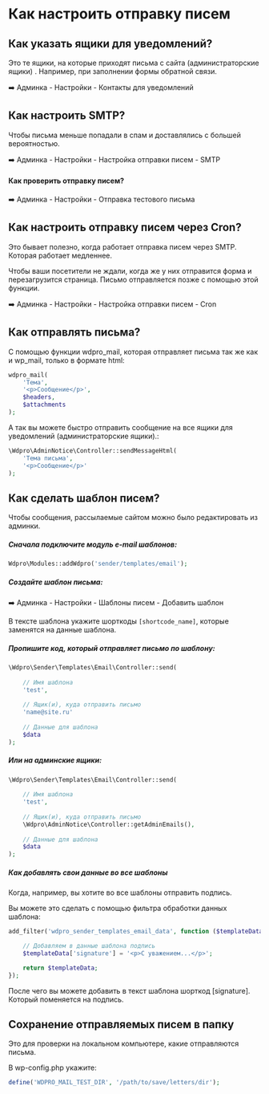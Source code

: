 # Как настроить отправку писем



## Как указать ящики для уведомлений?

Это те ящики, на которые приходят письма с сайта (администраторские ящики) . Например, при заполнении формы обратной связи.

:arrow_right: Админка - Настройки - Контакты для уведомлений



## Как настроить SMTP?

Чтобы письма меньше попадали в спам и доставлялись с большей вероятностью.

:arrow_right: Админка - Настройки - Настройка отправки писем - SMTP

#### Как проверить отправку писем?

:arrow_right: Админка - Настройки - Отправка тестового письма



## Как настроить отправку писем через Cron?

Это бывает полезно, когда работает отправка писем через SMTP. Которая работает медленнее.

Чтобы ваши посетители не ждали, когда же у них отправится форма и перезагрузится страница. Письмо отправляется позже с помощью этой функции.

:arrow_right: Админка - Настройки - Настройка отправки писем - Cron



## Как отправлять письма?

С помощью функции wdpro_mail, которая отправляет письма так же как и wp_mail, только в формате html:

```php
wdpro_mail(
    'Тема',
    '<p>Сообщение</p>',
    $headers,
    $attachments
);
```

А так вы можете быстро отправить сообщение на все ящики для уведомлений (администраторские ящики).:

```php
\Wdpro\AdminNotice\Controller::sendMessageHtml(
    'Тема письма',
    '<p>Сообщение</p>'
);
```



## Как сделать шаблон писем?

Чтобы сообщения, рассылаемые сайтом можно было редактировать из админки.

##### Сначала подключите модуль e-mail шаблонов:

```php
Wdpro\Modules::addWdpro('sender/templates/email');
```

##### Создайте шаблон письма:

:arrow_right: Админка - Настройки - Шаблоны писем - Добавить шаблон

В тексте шаблона укажите шорткоды `[shortcode_name]`, которые заменятся на данные шаблона.

##### Пропишите код, который отправляет письмо по шаблону:

```php
\Wdpro\Sender\Templates\Email\Controller::send(
    
    // Имя шаблона
    'test',
    
    // Ящик(и), куда отправить письмо
    'name@site.ru'
    
    // Данные для шаблона
    $data
);
```

##### Или на админские ящики:

```php
\Wdpro\Sender\Templates\Email\Controller::send(
    
    // Имя шаблона
    'test',
    
    // Ящик(и), куда отправить письмо
    \Wdpro\AdminNotice\Controller::getAdminEmails(),
    
    // Данные для шаблона
    $data
);
```


##### Как добавлять свои данные во все шаблоны

Когда, например, вы хотите во все шаблоны отправить подпись.

Вы можете это сделать с помощью фильтра обработки данных шаблона:

```php
add_filter('wdpro_sender_templates_email_data', function ($templateData) {

    // Добавляем в данные шаблона подпись
    $templateData['signature'] = '<p>С уважением...</p>';

    return $templateData;
});
```

После чего вы можете добавить в текст шаблона шорткод [signature]. Который поменяется на подпись.


## Сохранение отправляемых писем в папку

Это для проверки на локальном компьютере, какие отправляются письма.

В wp-config.php укажите:

```php
define('WDPRO_MAIL_TEST_DIR', '/path/to/save/letters/dir');
```